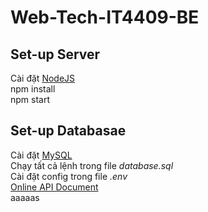 # Web-Tech-IT4409-BE
## Set-up Server
Cài đặt [NodeJS](https://nodejs.org/)  
npm install  
npm start  
## Set-up Databasae
Cài đặt [MySQL](https://dev.mysql.com/downloads/)  
Chạy tất cả lệnh trong file _database.sql_  
Cài đặt config trong file _.env_  
[Online API Document](https://documenter.getpostman.com/view/23973649/2s93eSYv8d)  
aaaaas
